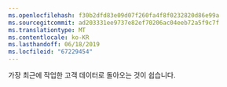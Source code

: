```yaml
---
ms.openlocfilehash: f30b2dfd83e09d07f260fa4f8f0232820d86e99a
ms.sourcegitcommit: ad203331ee9737e82ef70206ac04eeb72a5f9c7f
ms.translationtype: MT
ms.contentlocale: ko-KR
ms.lasthandoff: 06/18/2019
ms.locfileid: "67229454"
---
```

가장 최근에 작업한 고객 데이터로 돌아오는 것이 쉽습니다.